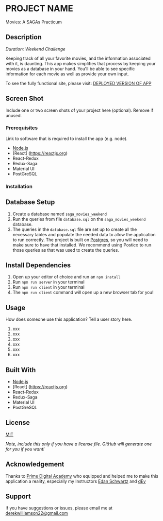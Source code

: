 
# PROJECT NAME
Movies: A SAGAs Practicum

## Description

_Duration: Weekend Challenge_

Keeping track of all your favorite movies, and the information associated with it, is daunting. This app makes simplifies that process by keeping your movies as a database in your hand. You'll be able to see specific information for each movie as well as provide your own input.  

To see the fully functional site, please visit: [DEPLOYED VERSION OF APP](www.heroku.com)

## Screen Shot

Include one or two screen shots of your project here (optional). Remove if unused.

### Prerequisites

Link to software that is required to install the app (e.g. node).

- [Node.js](https://nodejs.org/en/)
- [React] (https://reactjs.org)
- React-Redux
- Redux-Saga
- Material UI
- PostGreSQL

### Installation

## Database Setup

1. Create a database named `saga_movies_weekend`
2. Run the queries from file `database.sql` on the `saga_movies_weekend` database.
3. The queries in the `database.sql` file are set up to create all the necessary tables and populate the needed data to allow the application to run correctly. The project is built on [Postgres](https://www.postgresql.org/download/), so you will need to make sure to have that installed. We recommend using Postico to run those queries as that was used to create the queries.

## Install Dependencies

1. Open up your editor of choice and run an `npm install`
2. Run `npm run server` in your terminal
3. Run `npm run client` in your terminal
4. The `npm run client` command will open up a new browser tab for you!

## Usage

How does someone use this application? Tell a user story here.

1. xxx
2. xxx
3. xxx
4. xxx
5. xxx
6. xxx


## Built With

- [Node.js](https://nodejs.org/en/)
- [React] (https://reactjs.org)
- React-Redux
- Redux-Saga
- Material UI
- PostGreSQL

## License
[MIT](https://choosealicense.com/licenses/mit/)

_Note, include this only if you have a license file. GitHub will generate one for you if you want!_

## Acknowledgement
Thanks to [Prime Digital Academy](www.primeacademy.io) who equipped and helped me to make this application a reality, especially my Instructors [Edan Schwartz](https://github.com/eschwartz) and [dEv](https://github.com/devjanaprime) 

## Support
If you have suggestions or issues, please email me at [derekwilliamson22@gmail.com](www.google.com)